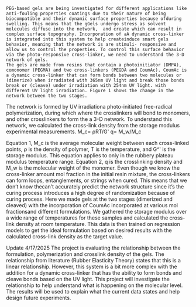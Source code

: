 	PEG-based gels are being investigated for different applications like anti-fouling properties coatings due to their nature of being biocompatible and their dynamic surface properties because ofduring swelling. This means that the gGels undergo stress as solvent molecules diffuse into the network,  and create which can result in complex surface topography. Incorporation of aA dynamic cross-linker is integrated into this system to help createinduce smart gels behavior, meaning that the network is are stimuli- responsive and allow us to control the properties. To control this surface behavior via the photo-responsive cross-linker, we need to understand the 3-D network of gels.
	The gels are made from resins that contain a photoinitiator (DMPA), comonomer (PEGMA) and two cross-linkers (PEGDA and CoumAc). CoumAc is a dynamic cross-linker that can form bonds between two molecules or (dimerize) when irradiated with 365nm UV light and break those bonds break or (cleave) under irradiation with 254nm UV light. with different UV light irradiation. Figure 1 shows the change in the network between the two stages.

The network is formed by UV irradiationa photo-initiated free-radical polymerization, during which where the crosslinkers will bond to monomers, and other crosslinkers to form the a 3-D network. To understand this network, we calculated the cross-link density from the storage modulus experimental measurements. 
M_c=  ρRT/G'
q=  M_w/M_c   

Equation 1, M_c is the average molecular weight between each cross-linked points, ρ is the density of polymer, T is the temperature, and G^' is the storage modulus. This equation applies to only in the rubbery plateau modulus temperature range. Equation 2, q is the crosslinking density and M_w is the molecular weight of the monomer. Even though we know the cross-linker amount mol fraction in the initial resin mixture, the cross-linkers can form loops, entanglements, or strings when cured. This means that we don’t know thecan’t accurately predict the network structure since it’s the curing process introduces a high degree of randomization because of curing process. Here we made gels at the two stages (dimerized and cleaved) with the incorporation of CoumAc incorporated at various mol fractionsand different formulations. We gathered the storage modulus over a wide range of temperatures for these samples and calculated the cross-link density at room temperature. This data is then trained on regression models to get the ideal formulation based on desired results with the calculated cross-link density as the target value. 

Update 4/17/2025
The project is evaluating the relationship between the formulation, polymerization and crosslink density of the gels. The relationship from literature (Rubber Elasticity Theory) states that this is a linear relationship. However, this system is a bit more complex with the addition for a dynamic cross-linker that has the ability to form bonds and cleave bonds based on the UV light. This project will investigate the relationship to help understand what is happening on the molecular level. The results will be used to explain what the current data states and help design future experiments.